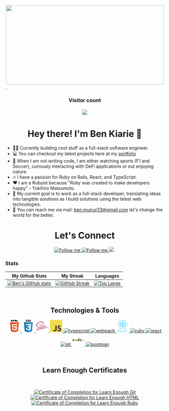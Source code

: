 <div align="center"><img width=500 height=250 align="center" src="https://www.aalpha.net/wp-content/uploads/2020/12/full-stack-development.gif"></div>.
<h3 align="center"> 
  Visitor count<br><br>
  <img src="https://profile-counter.glitch.me/Benmuiruri/count.svg" />
</h3>


<h1 align="center">Hey there! I'm Ben Kiarie 👋 </h1>

- :ok_man: Currently building cool stuff as a full-stack software engineer.
- :computer: You can checkout my latest projects here at my [portfolio](https://benkiarie.live/)
- :rocket: When I am not writing code, I am either watching sports (F1 and Soccer), curiously interacting with DeFi applications or out enjoying nature.
- :fire: I have a passion for Ruby on Rails, React, and TypeScript.
- :heart: I am a Rubyist because "Ruby was created to make developers happy" - Yukihiro Matsumoto. 
- :dart: My current goal is to work as a full-stack developer, translating ideas into tangible solutions as I build solutions using the latest web technologies.
- :email: You can reach me via mail: ben.muiruri13@gmail.com let's change the world for the better.
<h1 align="center">Let's Connect</h1>

<p align="center">
    <a href="https://www.linkedin.com/in/benjamin-kiarie-180b66149/">
        <img alt="Follow me" src="https://img.shields.io/badge/-LinkedIn-%23fd1315?style=for-the-badge&logo=linkedin">
    </a>
    <a href="https://twitter.com/_optimize">
        <img alt="Follow me" src="https://img.shields.io/twitter/follow/_optimize?color=%23fd1315&label=%20%20%20Follow%20me&logo=twitter&style=for-the-badge">
    </a>
    <a href="https://benkiarie.live/"><img src="https://img.shields.io/badge/PORTFOLIO-CC6699?style=for-the-badge&logoColorzz=white alt="Portfolio" /></a>&nbsp;
</p>


### Stats
  
|                                                      **My Github Stats**                                                      |                                                      **My Streak**                                                      |                                                      **Languages**                                                      |
| :----------------------------------------------------------------------------------------------------------------------------: | :----------------------------------------------------------------------------------------------------------------------------: | :----------------------------------------------------------------------------------------------------------------------------: |
| [![Ben's GitHub stats](https://github-readme-stats.vercel.app/api?username=Benmuiruri&count_private=true&show_icons=true&theme=tokyonight)](https://github.com/Benmuiruri) |[![GitHub Streak](https://github-readme-streak-stats.herokuapp.com/?user=Benmuiruri&theme=tokyonight)](https://github.com/Benmuiruri) |[![Top Langs](https://github-readme-stats.vercel.app/api/top-langs/?username=Benmuiruri&show_icons=true&theme=tokyonight&layout=compact)](https://github.com/Benmuiruri) |

<br />
<h2 align="center">Technologies & Tools</h2>

<p align="center">
    <a href="https://www.w3.org/html/" target="_blank"> <img src="https://raw.githubusercontent.com/devicons/devicon/master/icons/html5/html5-original-wordmark.svg" alt="html5" width="40" height="40"/> </a>
    <a href="https://www.w3schools.com/css/" target="_blank"> <img src="https://raw.githubusercontent.com/devicons/devicon/master/icons/css3/css3-original-wordmark.svg" alt="css3" width="40" height="40"/> </a>
<a href="https://sass-lang.com" target="_blank"> <img src="https://raw.githubusercontent.com/devicons/devicon/master/icons/sass/sass-original.svg" alt="sass" width="40" height="40"/> </a>
    <a href="https://developer.mozilla.org/en-US/docs/Web/JavaScript" target="_blank"> <img src="https://raw.githubusercontent.com/devicons/devicon/master/icons/javascript/javascript-original.svg" alt="javascript" width="40" height="40"/> </a>
<a href="https://www.typescriptlang.org/" target="_blank"> <img src="https://www.vectorlogo.zone/logos/typescriptlang/typescriptlang-icon.svg" alt="typescript" width="40" height="40"/> </a>
    <a href="https://webpack.js.org/" target="_blank"> <img src="https://www.vectorlogo.zone/logos/js_webpack/js_webpack-icon.svg" alt="webpack" width="40" height="40"/> </a>
<a href="https://reactjs.org/" target="_blank"> <img src="https://raw.githubusercontent.com/devicons/devicon/master/icons/react/react-original-wordmark.svg" alt="react" width="40" height="40"/> </a>
 <a href="https://www.ruby-lang.org/en/" target="_blank"> <img src="https://www.vectorlogo.zone/logos/ruby-lang/ruby-lang-icon.svg" alt="ruby" width="40" height="40"/> </a>
    <a href="https://rubyonrails.org/" target="_blank"> <img src="https://avatars.githubusercontent.com/u/4223" alt="react" width="40" height="40"/> </a>
<a href="https://git-scm.com/" target="_blank"> <img src="https://www.vectorlogo.zone/logos/git-scm/git-scm-icon.svg" alt="git" width="40" height="40"/> </a>
 <a href="https://nodejs.org" target="_blank"> <img src="https://raw.githubusercontent.com/devicons/devicon/master/icons/nodejs/nodejs-original-wordmark.svg" alt="nodejs" width="40" height="40"/> </a>
<a href="https://www.postman.com/" target="_blank"> <img src="https://www.vectorlogo.zone/logos/getpostman/getpostman-icon.svg" alt="postman" width="40" height="40"/> </a>
    </p>
    </br>

<h2 align="center">Learn Enough Certificates</h2>
</br>
<p align="center">
<a href="https://www.learnenough.com/certificates/08090e07"><img src="https://www.learnenough.com/certificates/08090e07/git-tutorial.svg" alt="Certificate of Completion for Learn Enough Git"></a><a href="https://www.learnenough.com/certificates/08090e07"><img src="https://www.learnenough.com/certificates/08090e07/html-tutorial.svg" alt="Certificate of Completion for Learn Enough HTML"></a><a href="https://www.learnenough.com/certificates/08090e07"><img src="https://www.learnenough.com/certificates/08090e07/ruby-tutorial.svg" alt="Certificate of Completion for Learn Enough Ruby"></a>
</p>

